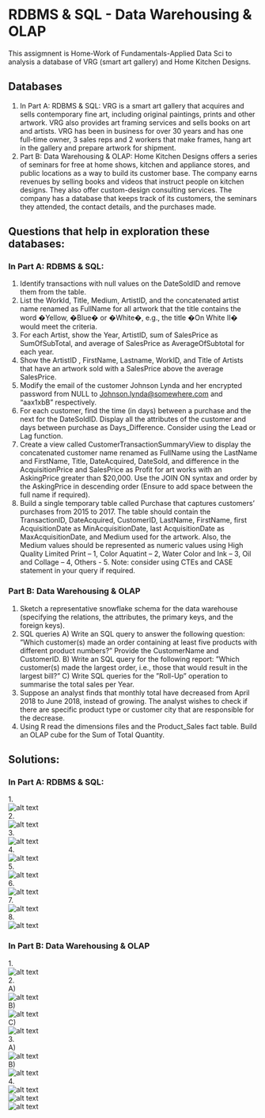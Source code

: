 # RDBMS & SQL - Data Warehousing & OLAP

This assigmnent is Home-Work of Fundamentals-Applied Data Sci to analysis a database of VRG (smart art gallery) and Home Kitchen Designs.

## Databases
1. In Part A: RDBMS & SQL:
	VRG is a smart art gallery that acquires and sells contemporary fine art, including original paintings, prints and other artwork. VRG also provides art framing services and sells books on art and artists. VRG has been in business for over 30 years and has one full-time owner, 3 sales reps and 2 workers that make frames, hang art in the gallery and prepare artwork for shipment.
2. Part B: Data Warehousing & OLAP:
	Home Kitchen Designs offers a series of seminars for free at home shows, kitchen and appliance stores, and public locations as a way to build its customer base. The company earns revenues by selling books and videos that instruct people on kitchen designs. They also offer custom-design consulting services. The company has a database that keeps track of its customers, the seminars they attended, the contact details, and the purchases made.

##  Questions that help in exploration these databases:
### In Part A: RDBMS & SQL:
 1.	Identify transactions with null values on the DateSoldID and remove them from the table.
 2. List the WorkId, Title, Medium, ArtistID, and the concatenated artist name renamed as FullName for all artwork that the title contains the word �Yellow, �Blue� or �White�, e.g., the title �On White II� would meet the criteria.
 3.	For each Artist, show the Year, ArtistID, sum of SalesPrice as SumOfSubTotal, and average of SalesPrice as AverageOfSubtotal for each year.
 4. Show the ArtistID , FirstName, Lastname, WorkID, and Title of Artists that have an artwork sold with a SalesPrice above the average SalesPrice.
 5. Modify the email of the customer Johnson Lynda and her encrypted password from NULL to Johnson.lynda@somewhere.com and “aax1xbB” respectively.
 6. For each customer, find the time (in days) between a purchase and the next for the DateSoldID. Display all the attributes of the customer and days between purchase as Days_Difference. Consider using the Lead or Lag function.
7. Create a view called CustomerTransactionSummaryView to display the concatenated customer name renamed as FullName using the LastName and FirstName, Title, DateAcquired, DateSold, and difference in the AcquisitionPrice and SalesPrice as Profit for art works with an AskingPrice greater than $20,000. Use the JOIN ON syntax and order by the AskingPrice in descending order (Ensure to add space between the full name if required).
8. Build a single temporary table called Purchase that captures customers’ purchases from 2015 to 2017. The table should contain the TransactionID, DateAcquired, CustomerID, LastName, FirstName, first AcquisitionDate as MinAcquisitionDate, last AcquisitionDate as MaxAcquisitionDate, and Medium used for the artwork. Also, the Medium values should be represented as numeric values using High Quality Limited Print – 1, Color Aquatint – 2, Water Color and Ink – 3, Oil and Collage – 4, Others - 5. Note: consider using CTEs and CASE statement in your query if required.
 ### Part B: Data Warehousing & OLAP
1. Sketch a representative snowflake schema for the data warehouse (specifying the relations, the attributes, the primary keys, and the foreign keys).
2. SQL queries
 	A) Write an SQL query to answer the following question: ”Which customer(s) made an order containing at least five products with different product numbers?” Provide the CustomerName and CustomerID.
	B) Write an SQL query for the following report: ”Which customer(s) made the largest order, i.e., those that would result in the largest bill?”
	C) Write SQL queries for the ”Roll-Up” operation to summarise the total sales per Year.
3. Suppose an analyst finds that monthly total have decreased from April 2018 to June 2018, instead of growing. The analyst wishes to check if there are specific product type or customer city that are responsible for the decrease.
4. Using R read the dimensions files and the Product_Sales fact table. Build an OLAP cube for the Sum of Total
Quantity.
## Solutions:
### In Part A: RDBMS & SQL:
1.\
![alt text](Images_Solutiuon(FADS)\QP1_1.jpg)\
2.\
![alt text](Images_Solutiuon(FADS)\QP1_2.jpg)\
3.\
![alt text](Images_Solutiuon(FADS)\QP1_3.jpg)\
4.\
![alt text](Images_Solutiuon(FADS)\QP1_4.jpg)\
5.\
![alt text](Images_Solutiuon(FADS)\QP1_5.jpg)\
6.\
![alt text](Images_Solutiuon(FADS)\QP1_6.jpg)\
7.\
![alt text](Images_Solutiuon(FADS)\QP1_7.jpg)\
8.\
![alt text](Images_Solutiuon(FADS)\QP1_8.jpg)
### In Part B: Data Warehousing & OLAP

1.\
![alt text](Images_Solutiuon(FADS)\QP2_1.jpg)\
2.\
A)\
![alt text](Images_Solutiuon(FADS)\QP2_2.jpg)\
B)\
![alt text](Images_Solutiuon(FADS)\QP2_3.jpg)\
C)\
![alt text](Images_Solutiuon(FADS)\QP2_4.jpg)\
3.\
A)\
![alt text](Images_Solutiuon(FADS)\QP2_5.jpg)\
B)\
![alt text](Images_Solutiuon(FADS)\QP2_6.jpg)\
4.\
![alt text](Images_Solutiuon(FADS)\QP2_7.jpg)\
![alt text](Images_Solutiuon(FADS)\QP2_8_1.jpg)\
![alt text](Images_Solutiuon(FADS)\QP2_8_2.jpg)
